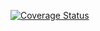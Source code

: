 [![Coverage Status](https://coveralls.io/repos/github/Pif-17/sbugna/badge.svg?branch=master)](https://coveralls.io/github/Pif-17/sbugna?branch=master)